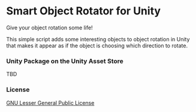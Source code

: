 # Smart Object Rotator for Unity
Give your object rotation some life!

This simple script adds some interesting objects to object rotation in Unity that makes it appear as if the object is choosing which direction to rotate.

### Unity Package on the Unity Asset Store

TBD

### License
[GNU Lesser General Public License](https://www.gnu.org/licenses/lgpl-3.0.en.html)
